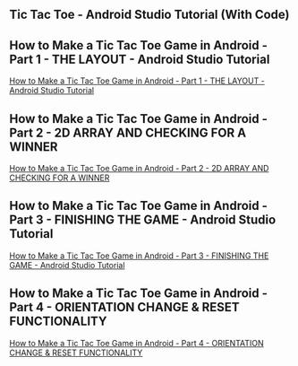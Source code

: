 ## Tic Tac Toe - Android Studio Tutorial (With Code)
## How to Make a Tic Tac Toe Game in Android - Part 1 - THE LAYOUT - Android Studio Tutorial
[How to Make a Tic Tac Toe Game in Android - Part 1 - THE LAYOUT - Android Studio Tutorial](https://www.youtube.com/watch?v=apDL78MFR3o&list=PLrnPJCHvNZuA0ykzsHIdQUC5yKxArSM2V&index=1)  
  
## How to Make a Tic Tac Toe Game in Android - Part 2 - 2D ARRAY AND CHECKING FOR A WINNER
[How to Make a Tic Tac Toe Game in Android - Part 2 - 2D ARRAY AND CHECKING FOR A WINNER](https://www.youtube.com/watch?v=9nVSYkQoV5I&list=PLrnPJCHvNZuA0ykzsHIdQUC5yKxArSM2V&index=2)  
  
## How to Make a Tic Tac Toe Game in Android - Part 3 - FINISHING THE GAME - Android Studio Tutorial
[How to Make a Tic Tac Toe Game in Android - Part 3 - FINISHING THE GAME - Android Studio Tutorial](https://www.youtube.com/watch?v=HTO0QmZAbTg&list=PLrnPJCHvNZuA0ykzsHIdQUC5yKxArSM2V&index=3)  
  
## How to Make a Tic Tac Toe Game in Android - Part 4 - ORIENTATION CHANGE & RESET FUNCTIONALITY
[How to Make a Tic Tac Toe Game in Android - Part 4 - ORIENTATION CHANGE & RESET FUNCTIONALITY](https://www.youtube.com/watch?v=YcP0HB-dgQs&list=PLrnPJCHvNZuA0ykzsHIdQUC5yKxArSM2V&index=4)  
  